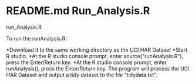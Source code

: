 README.md  Run_Analysis.R
========================

run_Analysis.R

To run the runAnalysis.R:

*Download it to the same working directory as the UCI HAR Dataset 
*Start R studio.
*At the R studio console prompt, enter  source("runAnalysis.R"), press the Enter/Return key.
*At the R studio console prompt, enter runAnalysis(), press the Enter/Return key.
The program will process the UCI HAR Dataset and output a tidy dataset to the file "tidydata.txt".

